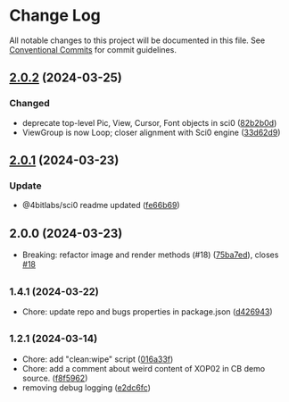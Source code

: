 # Change Log

All notable changes to this project will be documented in this file.
See [Conventional Commits](https://conventionalcommits.org) for commit guidelines.

## [2.0.2](https://github.com/32bitkid/sci.js/compare/@4bitlabs/sci0@2.0.1...@4bitlabs/sci0@2.0.2) (2024-03-25)

### Changed

- deprecate top-level Pic, View, Cursor, Font objects in sci0 ([82b2b0d](https://github.com/32bitkid/sci.js/commit/82b2b0dfe4e53dfa8ef13139a4f137401cdef90a))
- ViewGroup is now Loop; closer alignment with Sci0 engine ([33d62d9](https://github.com/32bitkid/sci.js/commit/33d62d936f051141c00dca7cf0f848a918ad1d25))

## [2.0.1](https://github.com/32bitkid/sci.js/compare/@4bitlabs/sci0@2.0.0...@4bitlabs/sci0@2.0.1) (2024-03-23)

### Update

- @4bitlabs/sci0 readme updated ([fe66b69](https://github.com/32bitkid/sci.js/commit/fe66b69651c2a7335c8995aab0d8d385a38df3c0))

## 2.0.0 (2024-03-23)

- Breaking: refactor image and render methods (#18) ([75ba7ed](https://github.com/32bitkid/sci.js/commit/75ba7ed)), closes [#18](https://github.com/32bitkid/sci.js/issues/18)

## <small>1.4.1 (2024-03-22)</small>

- Chore: update repo and bugs properties in package.json ([d426943](https://github.com/32bitkid/sci.js/commit/d426943))

## <small>1.2.1 (2024-03-14)</small>

- Chore: add "clean:wipe" script ([016a33f](https://github.com/32bitkid/sci.js/commit/016a33f))
- Chore: add a comment about weird content of XOP02 in CB demo source. ([f8f5962](https://github.com/32bitkid/sci.js/commit/f8f5962))
- removing debug logging ([e2dc6fc](https://github.com/32bitkid/sci.js/commit/e2dc6fc))
